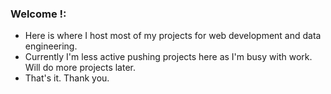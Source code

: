 ### Welcome !:
- Here is where I host most of my projects for web development and data engineering.
- Currently I'm less active pushing projects here as I'm busy with work. Will do more projects later.
- That's it. Thank you.



